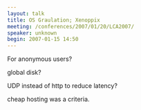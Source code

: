 ```yaml
---
layout: talk
title: OS Graulation; Xenoppix
meeting: /conferences/2007/01/20/LCA2007/
speaker: unknown
begin: 2007-01-15 14:50
---
```

For anonymous users?

global disk?

UDP instead of http to reduce latency?

cheap hosting was a criteria.
